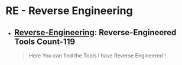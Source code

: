 # RE - Reverse Engineering

- ## [Reverse-Engineering](https://github.com/hax0rtahm1d/Reverse-Engineering): Reverse-Engineered Tools Count-119
  > Here You can find the Tools I have Reverse Engineered !
 


